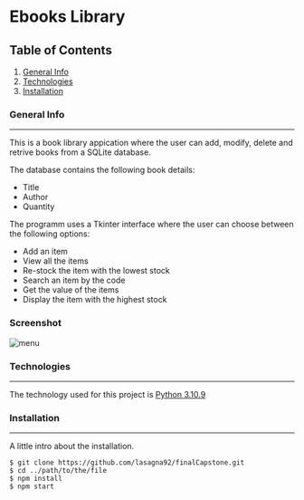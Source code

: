 # Ebooks Library
## Table of Contents
1. [General Info](#general-info)
2. [Technologies](#technologies)
3. [Installation](#installation)
### General Info
***
This is a book library appication where the user can add, modify, delete and retrive books from a SQLite database.

The database contains the following book details:
* Title
* Author
* Quantity

The programm uses a Tkinter interface where the user can choose between the following options:
* Add an item
* View all the items 
* Re-stock the item with the lowest stock 
* Search an item by the code
* Get the value of the items 
* Display the item with the highest stock
### Screenshot
![menu](https://github.com/lasagna92/finalCapstone/blob/f102d4f40c302c3e591b3875ca95eeff49889369/2023-01-04%20(2).png)

### Technologies
***
The technology used for this project is [Python 3.10.9](https://www.python.org/downloads/release/python-3109/) 

### Installation
***
A little intro about the installation. 
```
$ git clone https://github.com/lasagna92/finalCapstone.git
$ cd ../path/to/the/file
$ npm install
$ npm start
```
